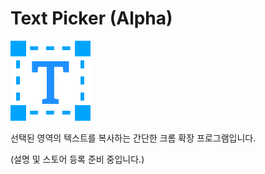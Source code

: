 # Text Picker (Alpha)

![Text Picker](/public/icon@128.png)

선택된 영역의 텍스트를 복사하는 간단한 크롬 확장 프로그램입니다.

(설명 및 스토어 등록 준비 중입니다.)
